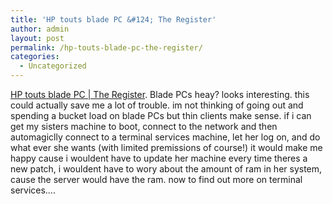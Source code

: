 ```yaml
---
title: 'HP touts blade PC &#124; The Register'
author: admin
layout: post
permalink: /hp-touts-blade-pc-the-register/
categories:
  - Uncategorized
---
```

[HP touts blade PC | The Register][1]. Blade PCs heay? looks interesting. this could actually save me a lot of trouble. im not thinking of going out and spending a bucket load on blade PCs but thin clients make sense. if i can get my sisters machine to boot, connect to the network and then automagiclly connect to a terminal services machine, let her log on, and do what ever she wants (with limited premissions of course!) it would make me happy cause i wouldent have to update her machine every time theres a new patch, i wouldent have to wory about the amount of ram in her system, cause the server would have the ram. now to find out more on terminal services&#8230;.

 [1]: http://www.theregister.co.uk/2004/04/27/hp_ships_blade_pc/